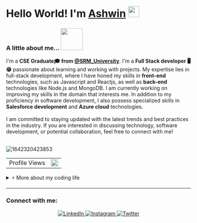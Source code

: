 <h1>Hello World! I'm <a href="https://github.com/Ash-Codename47">Ashwin</a> <img height="30px" src="https://emojis.slackmojis.com/emojis/images/1531849430/4246/blob-sunglasses.gif?1531849430"></h1>

<!--
**Ash-Codename47/Ash-Codename47** is a ✨ _special_ ✨ repository because its `README.md` (this file) appears on your GitHub profile.

Here are some ideas to get you started:

- 🔭 I’m currently working on ...
- 🌱 I’m currently learning ...
- 👯 I’m looking to collaborate on ...
- 🤔 I’m looking for help with ...
- 💬 Ask me about ...
- 📫 How to reach me: ...
- 😄 Pronouns: ...
- ⚡ Fun fact: ...
-->

### A little about me...  <img src="https://media.giphy.com/media/VgCDAzcKvsR6OM0uWg/giphy.gif" width="60"> 
I'm a **CSE Graduate🎓 from [@SRM_University](https://srmrmp.edu.in)**. I'm a **Full Stack developer 🖥️😁** passionate about learning and working with projects.
My expertise lies in full-stack development, where I have honed my skills in **front-end** technologies, such as Javascript and Reactjs, as well as **back-end** technologies like Node.js and MongoDB. I am currently working on improving my skills in the domain that interests me. In addition to my proficiency in software development, I also possess specialized skills in **Salesforce development** and **Azure cloud** technologies.<br /><br />
I am committed to staying updated with the latest trends and best practices in the industry. If you are interested in discussing technology, software development, or potential collaboration, feel free to connect with me!
<br/><br />

![1642320423853](https://user-images.githubusercontent.com/48784001/203785020-2b4826c1-7ddb-4de8-b65b-ebf6e04c5290.jpeg)

<table align="center">
  <tr>
    <td> Profile Views </td>
    <td><img src="https://profile-counter.glitch.me/Ash-Codename47/count.svg" alt="vistor count" height="20" /></td>
  </tr>
</table>

<details>
<summary>⚡️ More about my coding life</summary>

<br />

![Ash's GitHub stats](https://github-readme-stats.vercel.app/api?username=Ash-Codename47&show_icons=true&theme=github_dark)
![Top Langs](https://github-readme-stats.vercel.app/api/top-langs/?username=Ash-Codename47&layout=donut&theme=github_dark)

<br />

[![My Skills](https://skillicons.dev/icons?i=git,cpp,java,html,css,bootstrap,js,jquery,react,nodejs,express)](https://skillicons.dev)

</details>

<hr />

### Connect with me:

<p align="center">
  <a href="https://www.linkedin.com/in/ashwinkumarjk" target="_blank">
    <img src="https://img.shields.io/badge/linkedin-%230077B5.svg?&style=for-the-badge&logo=linkedin&logoColor=white&color=071A2C" alt="LinkedIn"/>
  </a>
  <a href="https://instagram.com/_.ashhwinn._" target="_blank">
    <img src="https://img.shields.io/badge/instagram-%23E4405F.svg?&style=for-the-badge&logo=instagram&logoColor=white&color=071A2C" alt="Instagram"/>
  </a>
  <a href="https://twitter.com/jkak27" target="_blank">
    <img src="https://img.shields.io/badge/twitter-%231DA1F2.svg?&style=for-the-badge&logo=twitter&logoColor=white&color=071A2C" alt="Twitter"/>
  </a>
</p>
